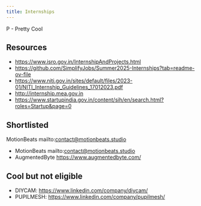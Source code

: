 ```yaml
---
title: Internships
---
```

P - Pretty Cool

## Resources
- https://www.isro.gov.in/InternshipAndProjects.html    
- https://github.com/SimplifyJobs/Summer2025-Internships?tab=readme-ov-file    
- https://www.niti.gov.in/sites/default/files/2023-01/NITI_Internship_Guidelines_17012023.pdf    
- http://internship.mea.gov.in
- https://www.startupindia.gov.in/content/sih/en/search.html?roles=Startup&page=0

## Shortlisted
MotionBeats mailto:contact@motionbeats.studio



- MotionBeats mailto:contact@motionbeats.studio
- AugmentedByte https://www.augmentedbyte.com/ 
## Cool but not eligible
- DIYCAM: https://www.linkedin.com/company/diycam/
- PUPILMESH: https://www.linkedin.com/company/pupilmesh/
